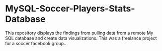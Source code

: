 # MySQL-Soccer-Players-Stats-Database
This repository displays the findings from pulling data from a remote My SQL database and create data visualizations. This was a freelance project for a soccer facebook group..
